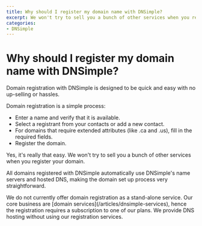 ```yaml
---
title: Why should I register my domain name with DNSimple?
excerpt: We won't try to sell you a bunch of other services when you register your domain.
categories:
- DNSimple
---
```


# Why should I register my domain name with DNSimple?

Domain registration with DNSimple is designed to be quick and easy with no up-selling or hassles.

Domain registration is a simple process:

- Enter a name and verify that it is available.
- Select a registrant from your contacts or add a new contact.
- For domains that require extended attributes (like .ca and .us), fill in the required fields.
- Register the domain.

Yes, it's really that easy. We won't try to sell you a bunch of other services when you register your domain.

All domains registered with DNSimple automatically use DNSimple's name servers and hosted DNS, making the domain set up process very straightforward.

<callout>
We do not currently offer domain registration as a stand-alone service. Our core business are [domain services](/articles/dnsimple-services), hence the registration requires a subscription to one of our plans. We provide DNS hosting without using our registration services.
</callout>


